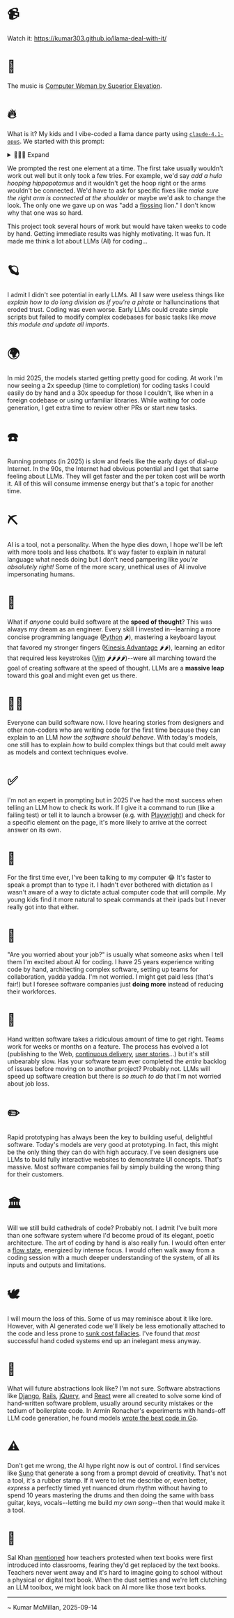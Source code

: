 # 📹

Watch it: https://kumar303.github.io/llama-deal-with-it/

# 🎵

The music is [Computer Woman by Superior Elevation](https://www.youtube.com/watch?v=eklqLkyoJWA).

# 🔥

What is it? My kids and I vibe-coded a llama dance party using [`claude-4.1-opus`](https://www.anthropic.com/). We started with this prompt:

<details>
<summary>👩🏽‍💻 Expand</summary>

> Create a preact app using tailwind for css. Render a square centered in the viewport with slightly rounded corners. Add a diagonal dark purple to medium pink gradient to the background of the square. Add a pixelated llama in orange. Add a button, also in orange, underneath the llama that says Make the llama dance. When the button gets pressed, put "deal with it" sunglasses on the pixelated llama and make it dance up and down with crude css animation.

</details>

We prompted the rest one element at a time. The first take usually wouldn't work out well but it only took a few tries. For example, we'd say _add a hula hooping hippopotamus_ and it wouldn't get the hoop right or the arms wouldn't be connected. We'd have to ask for specific fixes like _make sure the right arm is connected at the shoulder_ or maybe we'd ask to change the look. The only one we gave up on was "add a [flossing](<https://en.wikipedia.org/wiki/Floss_(dance)>) lion." I don't know why that one was so hard.

This project took several hours of work but would have taken weeks to code by hand. Getting immediate results was highly motivating. It was fun. It made me think a lot about LLMs (AI) for coding...

# 🪐

I admit I didn't see potential in early LLMs. All I saw were useless things like _explain how to do long division as if you're a pirate_ or halluncinations that eroded trust. Coding was even worse. Early LLMs could create simple scripts but failed to modify complex codebases for basic tasks like _move this module and update all imports_.

# 🌍

In mid 2025, the models started getting pretty good for coding. At work I'm now seeing a 2x speedup (time to completion) for coding tasks I could easily do by hand and a 30x speedup for those I couldn't, like when in a foreign codebase or using unfamiliar libraries. While waiting for code generation, I get extra time to review other PRs or start new tasks.

# ☎️

Running prompts (in 2025) is slow and feels like the early days of dial-up Internet. In the 90s, the Internet had obvious potential and I get that same feeling about LLMs. They will get faster and the per token cost will be worth it. All of this will consume immense energy but that's a topic for another time.

# ⛏️

AI is a tool, not a personality. When the hype dies down, I hope we'll be left with more tools and less chatbots. It's way faster to explain in natural language what needs doing but I don't need pampering like _you're absolutely right!_ Some of the more scary, unethical uses of AI involve impersonating humans.

# 🧠

What if _anyone_ could build software at the **speed of thought**? This was always my dream as an engineer. Every skill I invested in--learning a more concise programming language ([Python](https://www.python.org/) 🌶️), mastering a keyboard layout that favored my stronger fingers ([Kinesis Advantage](https://kinesis-ergo.com/shop/advantage2/) 🌶️🌶️), learning an editor that required less keystrokes ([Vim](https://www.vim.org/) 🌶️🌶️🌶️🌶️)--were all marching toward the goal of creating software at the speed of thought. LLMs are a **massive leap** toward this goal and might even get us there.

# 💃🏼

Everyone can build software now. I love hearing stories from designers and other non-coders who are writing code for the first time because they can explain to an LLM _how the software should behave_. With today's models, one still has to explain _how_ to build complex things but that could melt away as models and context techniques evolve.

# ✅

I'm not an expert in prompting but in 2025 I've had the most success when telling an LLM how to check its work. If I give it a command to run (like a failing test) or tell it to launch a browser (e.g. with [Playwright](https://playwright.dev/)) and check for a specific element on the page, it's more likely to arrive at the correct answer on its own.

# 📣

For the first time ever, I've been talking to my computer 😂 It's faster to speak a prompt than to type it. I hadn't ever bothered with dictation as I wasn't aware of a way to dictate actual computer code that will compile. My young kids find it more natural to speak commands at their ipads but I never really got into that either.

# 🌴

"Are you worried about your job?" is usually what someone asks when I tell them I'm excited about AI for coding. I have 25 years experience writing code by hand, architecting complex software, setting up teams for collaboration, yadda yadda. I'm not worried. I might get paid less (that's fair!) but I foresee software companies just **doing more** instead of reducing their workforces.

# 🐛

Hand written software takes a ridiculous amount of time to get right. Teams work for weeks or months on a feature. The process has evolved a lot (publishing to the Web, [continuous delivery](https://en.wikipedia.org/wiki/Continuous_delivery), [user stories](https://en.wikipedia.org/wiki/User_story)...) but it's still unbearably slow. Has your software team ever completed the _entire_ backlog of issues before moving on to another project? Probably not. LLMs will speed up software creation but there is _so much to do_ that I'm not worried about job loss.

# ✏️

Rapid prototyping has always been the key to building useful, delightful software. Today's models are very good at prototyping. In fact, this might be the only thing they can do with high accuracy. I've seen designers use LLMs to build fully interactive websites to demonstrate UI concepts. That's massive. Most software companies fail by simply building the wrong thing for their customers.

# 🏛️

Will we still build cathedrals of code? Probably not. I admit I've built more than one software system where I'd become proud of its elegant, poetic architecture. The art of coding by hand is also really fun. I would often enter a [flow state](<https://en.wikipedia.org/wiki/Flow_(psychology)>), energized by intense focus. I would often walk away from a coding session with a much deeper understanding of the system, of all its inputs and outputs and limitations.

# 🕊️

I will mourn the loss of this. Some of us may reminisce about it like lore. However, with AI generated code we'll likely be less emotionally attached to the code and less prone to [sunk cost fallacies](https://thedecisionlab.com/biases/the-sunk-cost-fallacy). I've found that _most_ successful hand coded systems end up an inelegant mess anyway.

# 🔗

What will future abstractions look like? I'm not sure. Software abstractions like [Django](https://www.djangoproject.com/), [Rails](https://rubyonrails.org/), [jQuery](https://jquery.com/), and [React](https://react.dev/) were all created to solve some kind of hand-written software problem, usually around security mistakes or the tedium of boilerplate code. In Armin Ronacher's experiments with hands-off LLM code generation, he found models [wrote the best code in Go](https://lucumr.pocoo.org/2025/6/12/agentic-coding/).

# ⚠️

Don't get me wrong, the AI hype right now is out of control. I find services like [Suno](https://suno.com/) that generate a song from a prompt devoid of creativity. That's not a tool, it's a rubber stamp. If it were to let me describe or, even better, _express_ a perfectly timed yet nuanced drum rhythm without having to spend 10 years mastering the drums and then doing the same with bass guitar, keys, vocals--letting me build _my own song_--then that would make it a tool.

# 📖

Sal Khan [mentioned](https://www.theverge.com/decoder-podcast-with-nilay-patel/766082/khan-academy-ceo-sal-khan-ai-education-schoolhouse-hank-green-interview) how teachers protested when text books were first introduced into classrooms, fearing they'd get replaced by the text books. Teachers never went away and it's hard to imagine going to school without a physical or digital text book. When the dust settles and we're left clutching an LLM toolbox, we might look back on AI more like those text books.

<hr />

\~ Kumar McMillan, 2025-09-14
